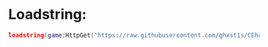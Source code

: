# Loadstring:
```lua
loadstring(game:HttpGet("https://raw.githubusercontent.com/ghxst1s/CEhub/main/ce-hub"))()```
